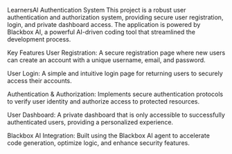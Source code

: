 LearnersAI Authentication System
This project is a robust user authentication and authorization system, providing secure user registration, login, and private dashboard access. The application is powered by Blackbox AI, a powerful AI-driven coding tool that streamlined the development process.

Key Features
User Registration: A secure registration page where new users can create an account with a unique username, email, and password.

User Login: A simple and intuitive login page for returning users to securely access their accounts.

Authentication & Authorization: Implements secure authentication protocols to verify user identity and authorize access to protected resources.

User Dashboard: A private dashboard that is only accessible to successfully authenticated users, providing a personalized experience.

Blackbox AI Integration: Built using the Blackbox AI agent to accelerate code generation, optimize logic, and enhance security features.
